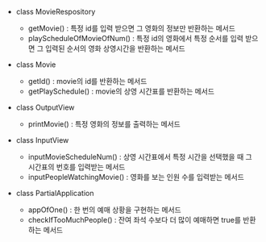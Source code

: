 - class MovieRespository

    - getMovie() : 특정 id를 입력 받으면 그 영화의 정보만 반환하는 메서드
    - playScheduleOfMovieOfNum() : 특정 id의 영화에서 특정 순서를 입력 받으면 그 입력된 순서의 영화 상영시간을 반환하는 메서드

- class Movie

    - getId() : movie의 id를 반환하는 메서드
    - getPlaySchedule() : movie의 상영 시간표를 반환하는 메서드

- class OutputView

    - printMovie() : 특정 영화의 정보를 출력하는 메서드

- class InputView

    - inputMovieScheduleNum() : 상영 시간표에서 특정 시간을 선택했을 때 그 시간표의 번호를 입력받는 메서드
    - inputPeopleWatchingMovie() : 영화를 보는 인원 수를 입력받는 메서드

- class PartialApplication

    - appOfOne() : 한 번의 예매 상황을 구현하는 메서드
    - checkIfTooMuchPeople() : 잔여 좌석 수보다 더 많이 예매하면 true를 반환하는 메서드
